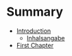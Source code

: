 # Summary

* [Introduction](README.md)
   * [Inhalsangabe](inhalsangabe.md)
* [First Chapter](chapter1.md)

